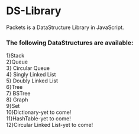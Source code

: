 # DS-Library
Packets is a DataStructure Library in JavaScript.
 
### The following DataStructures are available:
  1}Stack <br/>
  2}Queue <br/>
  3} Circular Queue <br/>
  4} Singly Linked List <br/>
  5} Doubly Linked List <br/>
  6}Tree <br/>
  7} BSTree <br/>
  8} Graph <br/>
  9}Set <br/>
  10}Dictionary-yet to come! <br/>
  11}HashTable-yet to come! <br/>
  12}Circular Linked List-yet to come! <br/>

